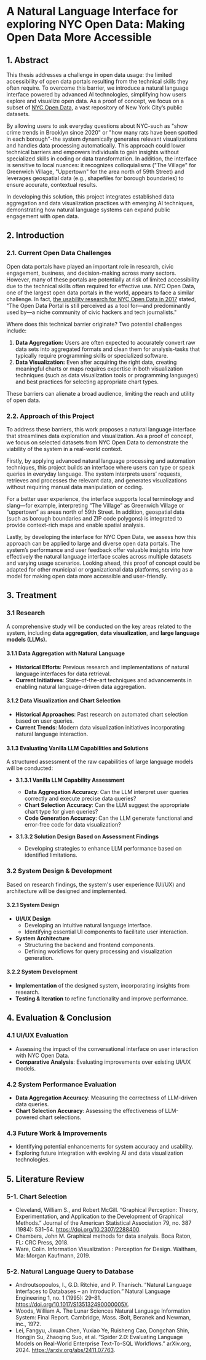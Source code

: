 # A Natural Language Interface for exploring NYC Open Data: Making Open Data More Accessible

## 1. Abstract
This thesis addresses a challenge in open data usage: the limited accessibility of open data portals resulting from the technical skills they often require. To overcome this barrier, we introduce a natural language interface powered by advanced AI technologies, simplifying how users explore and visualize open data. As a proof of concept, we focus on a subset of [NYC Open Data](https://opendata.cityofnewyork.us/), a vast repository of New York City’s public datasets.

By allowing users to ask everyday questions about NYC-such as "show crime trends in Brooklyn since 2020" or "how many rats have been spotted in each borough"-the system dynamically generates relevant visualizations and handles data processing automatically. This approach could lower technical barriers and empowers individuals to gain insights without specialized skills in coding or data transformation. In addition, the interface is sensitive to local nuances: it recognizes colloquialisms ("The Village" for Greenwich Village, "Uppertown" for the area north of 59th Street) and leverages geospatial data (e.g., shapefiles for borough boundaries) to ensure accurate, contextual results.

In developing this solution, this project integrates established data aggregation and data visualization practices with emerging AI techniques, demonstrating how natural language systems can expand public engagement with open data.

## 2. Introduction

### 2.1. Current Open Data Challenges
Open data portals have played an important role in research, civic engagement, business, and decision-making across many sectors. However, many of these portals are potentially at risk of limited accessibility due to the technical skills often required for effective use. NYC Open Data, one of the largest open data portals in the world, appears to face a similar challenge. In fact, [the usability research for NYC Open Data in 2017](https://opendata.cityofnewyork.us/wp-content/uploads/2017/07/Understanding-the-Users-of-Open-Data_Reboot.pdf) stated, "The Open Data Portal is still perceived as a tool for—and predominantly used by—a niche community of civic hackers and tech journalists."

Where does this technical barrier originate? Two potential challenges include:
1. **Data Aggregation:** Users are often expected to accurately convert raw data sets into aggregated formats and clean them for analysis-tasks that typically require programming skills or specialized software.
2. **Data Visualization:** Even after acquiring the right data, creating meaningful charts or maps requires expertise in both visualization techniques (such as data visualization tools or programming languages) and best practices for selecting appropriate chart types.

These barriers can alienate a broad audience, limiting the reach and utility of open data.

### 2.2. Approach of this Project

To address these barriers, this work proposes a natural language interface that streamlines data exploration and visualization. As a proof of concept, we focus on selected datasets from NYC Open Data to demonstrate the viability of the system in a real-world context.

Firstly, by applying advanced natural language processing and automation techniques, this project builds an interface where users can type or speak queries in everyday language. The system interprets users’ requests, retrieves and processes the relevant data, and generates visualizations without requiring manual data manipulation or coding.

For a better user experience, the interface supports local terminology and slang—for example, interpreting “The Village” as Greenwich Village or “uppertown” as areas north of 59th Street. In addition, geospatial data (such as borough boundaries and ZIP code polygons) is integrated to provide context-rich maps and enable spatial analysis.

Lastly, by developing the interface for NYC Open Data, we assess how this approach can be applied to large and diverse open data portals. The system’s performance and user feedback offer valuable insights into how effectively the natural language interface scales across multiple datasets and varying usage scenarios. Looking ahead, this proof of concept could be adapted for other municipal or organizational data platforms, serving as a model for making open data more accessible and user-friendly.

## 3. Treatment

### 3.1 Research
A comprehensive study will be conducted on the key areas related to the system, including **data aggregation**, **data visualization**, and **large language models (LLMs).**

#### 3.1.1 Data Aggregation with Natural Language
- **Historical Efforts**: Previous research and implementations of natural language interfaces for data retrieval.
- **Current Initiatives**: State-of-the-art techniques and advancements in enabling natural language-driven data aggregation.

#### 3.1.2 Data Visualization and Chart Selection
- **Historical Approaches**: Past research on automated chart selection based on user queries.
- **Current Trends**: Modern data visualization initiatives incorporating natural language interaction.

#### 3.1.3 Evaluating Vanilla LLM Capabilities and Solutions
A structured assessment of the raw capabilities of large language models will be conducted:

- **3.1.3.1 Vanilla LLM Capability Assessment**
    - **Data Aggregation Accuracy**: Can the LLM interpret user queries correctly and execute precise data queries?  
    - **Chart Selection Accuracy**: Can the LLM suggest the appropriate chart type for given queries?  
    - **Code Generation Accuracy**: Can the LLM generate functional and error-free code for data visualization?  

- **3.1.3.2 Solution Design Based on Assessment Findings**
    - Developing strategies to enhance LLM performance based on identified limitations.


### 3.2 System Design & Development
Based on research findings, the system's user experience (UI/UX) and architecture will be designed and implemented.

#### 3.2.1 System Design
- **UI/UX Design**
    - Developing an intuitive natural language interface.
    - Identifying essential UI components to facilitate user interaction.
- **System Architecture**
    - Structuring the backend and frontend components.
    - Defining workflows for query processing and visualization generation.

#### 3.2.2 System Development
- **Implementation** of the designed system, incorporating insights from research.
- **Testing & Iteration** to refine functionality and improve performance.


## 4. Evaluation & Conclusion

### 4.1 UI/UX Evaluation
- Assessing the impact of the conversational interface on user interaction with NYC Open Data.
- **Comparative Analysis**: Evaluating improvements over existing UI/UX models.

### 4.2 System Performance Evaluation
- **Data Aggregation Accuracy**: Measuring the correctness of LLM-driven data queries.
- **Chart Selection Accuracy**: Assessing the effectiveness of LLM-powered chart selections.

### 4.3 Future Work & Improvements
- Identifying potential enhancements for system accuracy and usability.
- Exploring future integration with evolving AI and data visualization technologies.


## 5. Literature Review
### 5-1. Chart Selection
- Cleveland, William S., and Robert McGill. “Graphical Perception: Theory, Experimentation, and Application to the Development of Graphical Methods.” Journal of the American Statistical Association 79, no. 387 (1984): 531–54. https://doi.org/10.2307/2288400.
- Chambers, John M. Graphical methods for data analysis. Boca Raton, FL: CRC Press, 2018. 
- Ware, Colin. Information Visualization : Perception for Design. Waltham, Ma: Morgan Kaufmann, 2019.

### 5-2. Natural Language Query to Database
- Androutsopoulos, I., G.D. Ritchie, and P. Thanisch. “Natural Language Interfaces to Databases – an Introduction.” Natural Language Engineering 1, no. 1 (1995): 29–81. https://doi.org/10.1017/S135132490000005X.
- Woods, William A. The Lunar Sciences Natural Language Information System: Final Report. Cambridge, Mass. :Bolt, Beranek and Newman, inc., 1972.
- Lei, Fangyu, Jixuan Chen, Yuxiao Ye, Ruisheng Cao, Dongchan Shin, Hongjin Su, Zhaoqing Suo, et al. “Spider 2.0: Evaluating Language Models on Real-World Enterprise Text-To-SQL Workflows.” arXiv.org, 2024. https://arxiv.org/abs/2411.07763.
